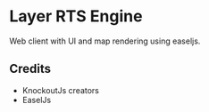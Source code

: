 # Layer RTS Engine

Web client with UI and map rendering using easeljs.

## Credits
* KnockoutJs creators
* EaselJs